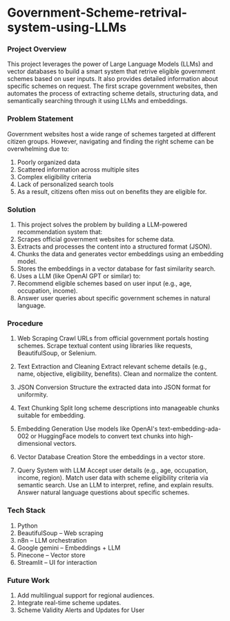 # Government-Scheme-retrival-system-using-LLMs

### Project Overview
This project leverages the power of Large Language Models (LLMs) and vector databases to build a smart system that retrive eligible government schemes based on user inputs. It also provides detailed information about specific schemes on request. The first scrape government websites, then automates the process of extracting scheme details, structuring data, and semantically searching through it using LLMs and embeddings.

### Problem Statement
Government websites host a wide range of schemes targeted at different citizen groups. However, navigating and finding the right scheme can be overwhelming due to:
1. Poorly organized data
2. Scattered information across multiple sites
3. Complex eligibility criteria
4. Lack of personalized search tools
5. As a result, citizens often miss out on benefits they are eligible for.

###  Solution
1. This project solves the problem by building a LLM-powered recommendation system that:
2. Scrapes official government websites for scheme data.
3. Extracts and processes the content into a structured format (JSON).
4. Chunks the data and generates vector embeddings using an embedding model.
5. Stores the embeddings in a vector database for fast similarity search.
6. Uses a LLM (like OpenAI GPT or similar) to:
7. Recommend eligible schemes based on user input (e.g., age, occupation, income).
8. Answer user queries about specific government schemes in natural language.

### Procedure
1. Web Scraping
Crawl URLs from official government portals hosting schemes.
Scrape textual content using libraries like requests, BeautifulSoup, or Selenium.

2. Text Extraction and Cleaning
Extract relevant scheme details (e.g., name, objective, eligibility, benefits).
Clean and normalize the content.

3. JSON Conversion
Structure the extracted data into JSON format for uniformity.

4. Text Chunking
Split long scheme descriptions into manageable chunks suitable for embedding.

5. Embedding Generation
Use models like OpenAI's text-embedding-ada-002 or HuggingFace models to convert text chunks into high-dimensional vectors.

6. Vector Database Creation
Store the embeddings in a vector store.

7. Query System with LLM
Accept user details (e.g., age, occupation, income, region).
Match user data with scheme eligibility criteria via semantic search.
Use an LLM to interpret, refine, and explain results.
Answer natural language questions about specific schemes.
    
### Tech Stack
1. Python
2. BeautifulSoup  – Web scraping
3. n8n – LLM orchestration
4. Google gemini – Embeddings + LLM
5. Pinecone – Vector store
6. Streamlit – UI for interaction

### Future Work
1. Add multilingual support for regional audiences.
2. Integrate real-time scheme updates.
3. Scheme Validity Alerts and Updates for User
